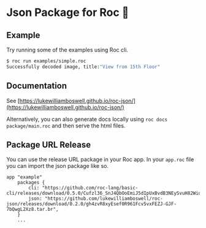 
# Json Package for Roc 🤘

## Example 

Try running some of the examples using Roc cli.

```sh
$ roc run examples/simple.roc 
Successfully decoded image, title:"View from 15th Floor"
```

## Documentation

See [https://lukewilliamboswell.github.io/roc-json/](https://lukewilliamboswell.github.io/roc-json/)

Alternatively, you can also generate docs locally using `roc docs package/main.roc` and then serve the html files. 

## Package URL Release

You can use the release URL package in your Roc app. In your `app.roc` file you can import the json package like so.

```roc
app "example"
    packages {
        cli: "https://github.com/roc-lang/basic-cli/releases/download/0.5.0/Cufzl36_SnJ4QbOoEmiJ5dIpUxBvdB3NEySvuH82Wio.tar.br",
        json: "https://github.com/lukewilliamboswell/roc-json/releases/download/0.2.0/gh4zvR8xyEsef0R961Fcv5vxFEZJ-GJF-7bQwgL2Xz8.tar.br",
    }
    ...
```
